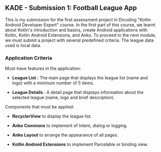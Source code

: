 ## KADE - Submission 1: Football League App

This is my submission for the first assessment project in Dicoding "Kotlin Android Developer Expert" course. In the first part of this course, we learnt about Kotlin's introduction and basics, create Android applications with Kotlin, Kotlin Android Extensions, and Anko. To proceed to the next module, we must submit a project with several predefined criteria. The league data used is local data.

### Application Criteria

Must-have features in the application:

* **League List** : The main page that displays the league list (name and logo) with a minimum number of 5 items.

* **League Details** : A detail page that displays information about the selected league (name, logo and brief description).

Components that must be applied:

* **RecyclerView** to display the league list.

* **Anko Commons** to implement of Intent, dialog or logging.

* **Anko Layout** to arrange the appearance of all pages.

* **Kotlin Android Extensions** to implement Parcelable or binding view.
